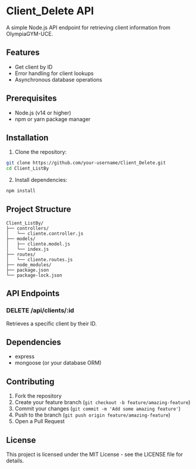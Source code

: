 # Client_Delete API

A simple Node.js API endpoint for retrieving client information from OlympiaGYM-UCE.

## Features

- Get client by ID
- Error handling for client lookups
- Asynchronous database operations

## Prerequisites

- Node.js (v14 or higher)
- npm or yarn package manager

## Installation

1. Clone the repository:
```bash
git clone https://github.com/your-username/Client_Delete.git
cd Client_ListBy
```

2. Install dependencies:
```bash
npm install
```

## Project Structure

```
Client_ListBy/
├── controllers/
│   └── cliente.controller.js
├── models/
│   ├── cliente.model.js
│   └── index.js
├── routes/
│   └── cliente.routes.js
├── node_modules/
├── package.json
└── package-lock.json
```

## API Endpoints

### DELETE /api/clients/:id

Retrieves a specific client by their ID.

## Dependencies

- express
- mongoose (or your database ORM)

## Contributing

1. Fork the repository
2. Create your feature branch (`git checkout -b feature/amazing-feature`)
3. Commit your changes (`git commit -m 'Add some amazing feature'`)
4. Push to the branch (`git push origin feature/amazing-feature`)
5. Open a Pull Request

## License

This project is licensed under the MIT License - see the LICENSE file for details.
